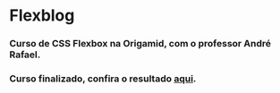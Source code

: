 # Flexblog
### Curso de CSS Flexbox na Origamid, com o professor André Rafael.
### Curso finalizado, confira o resultado [aqui](https://lucas-hmsc.github.io/flexblog/index.html).
